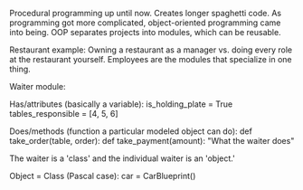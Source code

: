 Procedural programming up until now. Creates longer spaghetti code. As programming got more complicated, object-oriented programming
came into being. OOP separates projects into modules, which can be reusable.

Restaurant example: Owning a restaurant as a manager vs. doing every role at the restaurant yourself. Employees are the modules that specialize in one thing.

Waiter module:

Has/attributes (basically a variable):
is_holding_plate = True
tables_responsible = [4, 5, 6]

Does/methods (function a particular modeled object can do):
def take_order(table, order):
def take_payment(amount):
"What the waiter does"

The waiter is a 'class' and the individual waiter is an 'object.'

Object = Class (Pascal case):
car = CarBlueprint()

